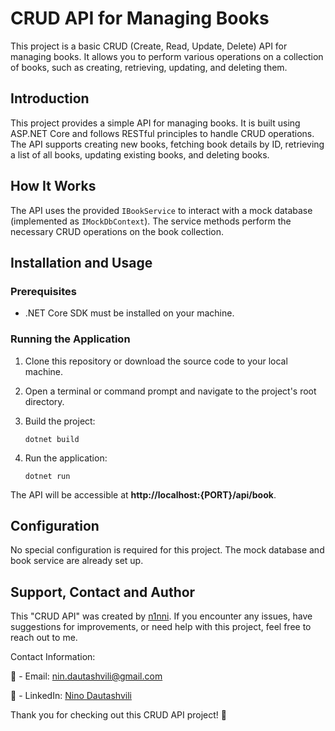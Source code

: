 # CRUD API for Managing Books

This project is a basic CRUD (Create, Read, Update, Delete) API for managing books. It allows you to perform various operations on a collection of books, such as creating, retrieving, updating, and deleting them.

## Introduction

This project provides a simple API for managing books. It is built using ASP.NET Core and follows RESTful principles to handle CRUD operations. The API supports creating new books, fetching book details by ID, retrieving a list of all books, updating existing books, and deleting books.

## How It Works

The API uses the provided `IBookService` to interact with a mock database (implemented as `IMockDbContext`). The service methods perform the necessary CRUD operations on the book collection.

## Installation and Usage

### Prerequisites

- .NET Core SDK must be installed on your machine.

### Running the Application

1. Clone this repository or download the source code to your local machine.

2. Open a terminal or command prompt and navigate to the project's root directory.

3. Build the project:
   ```shell
   dotnet build
   
4. Run the application:
   ```shell
   dotnet run

The API will be accessible at **http://localhost:{PORT}/api/book**.
## Configuration

No special configuration is required for this project. The mock database and book service are already set up.

## Support, Contact and Author
This "CRUD API" was created by [n1nni](https://github.com/n1nni). If you encounter any issues, have suggestions for improvements, or need help with this project, feel free to reach out to me.

Contact Information:

:email: - Email: [nin.dautashvili@gmail.com](mailto:nin.dautashvili@gmail.com)

:email: - LinkedIn: [Nino Dautashvili](https://www.linkedin.com/in/nino-dautashvili/)

Thank you for checking out this CRUD API project! :rocket:

